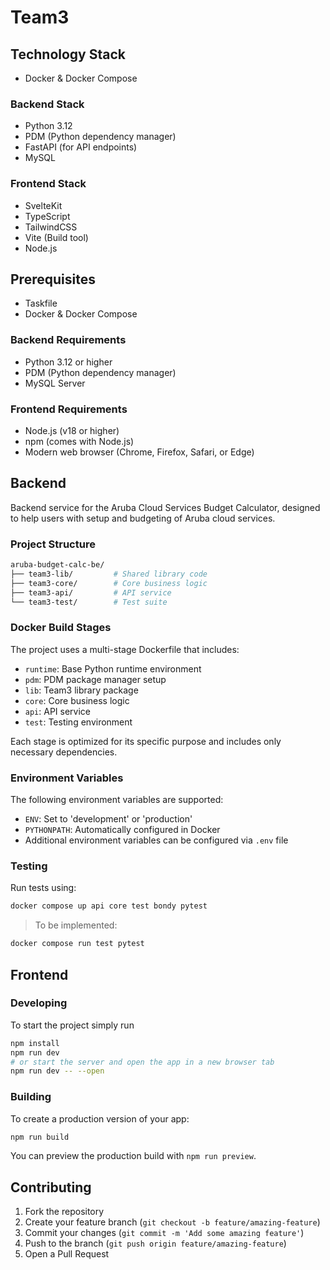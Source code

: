 # Team3

## Technology Stack

- Docker & Docker Compose

### Backend Stack

- Python 3.12
- PDM (Python dependency manager)
- FastAPI (for API endpoints)
- MySQL

### Frontend Stack

- SvelteKit
- TypeScript
- TailwindCSS
- Vite (Build tool)
- Node.js

## Prerequisites

- Taskfile
- Docker & Docker Compose

### Backend Requirements

- Python 3.12 or higher
- PDM (Python dependency manager)
- MySQL Server

### Frontend Requirements

- Node.js (v18 or higher)
- npm (comes with Node.js)
- Modern web browser (Chrome, Firefox, Safari, or Edge)

## Backend

Backend service for the Aruba Cloud Services Budget Calculator, designed to help users with setup and budgeting of Aruba cloud services.

### Project Structure

```bash
aruba-budget-calc-be/
├── team3-lib/         # Shared library code
├── team3-core/        # Core business logic
├── team3-api/         # API service
└── team3-test/        # Test suite
```

### Docker Build Stages

The project uses a multi-stage Dockerfile that includes:

- `runtime`: Base Python runtime environment
- `pdm`: PDM package manager setup
- `lib`: Team3 library package
- `core`: Core business logic
- `api`: API service
- `test`: Testing environment

Each stage is optimized for its specific purpose and includes only necessary dependencies.

### Environment Variables

The following environment variables are supported:

- `ENV`: Set to 'development' or 'production'
- `PYTHONPATH`: Automatically configured in Docker
- Additional environment variables can be configured via `.env` file

### Testing

Run tests using:

```bash
docker compose up api core test bondy pytest
```

> To be implemented:

```bash
docker compose run test pytest
```

## Frontend

### Developing

To start the project simply run

```bash
npm install
npm run dev
# or start the server and open the app in a new browser tab
npm run dev -- --open
```

### Building

To create a production version of your app:

```bash
npm run build
```

You can preview the production build with `npm run preview`.

## Contributing

1. Fork the repository
2. Create your feature branch (`git checkout -b feature/amazing-feature`)
3. Commit your changes (`git commit -m 'Add some amazing feature'`)
4. Push to the branch (`git push origin feature/amazing-feature`)
5. Open a Pull Request
